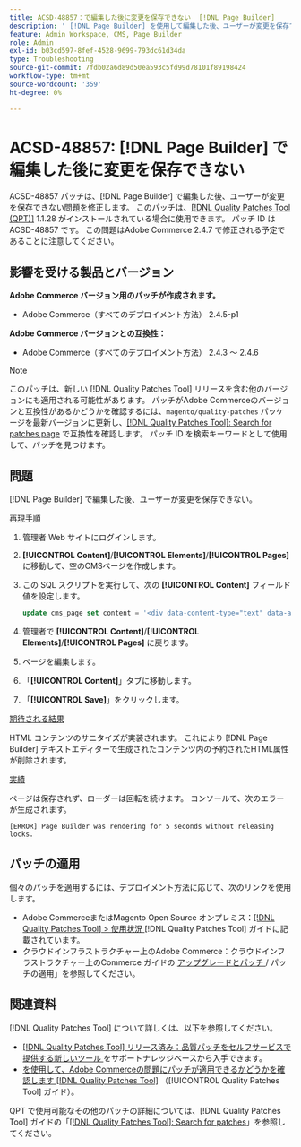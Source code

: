 ```yaml
---
title: ACSD-48857：で編集した後に変更を保存できない  [!DNL Page Builder]
description: ' [!DNL Page Builder] を使用して編集した後、ユーザーが変更を保存できないAdobe Commerceの問題を修正するために、ACSD-48857 パッチを適用します。'
feature: Admin Workspace, CMS, Page Builder
role: Admin
exl-id: b03cd597-8fef-4528-9699-793dc61d34da
type: Troubleshooting
source-git-commit: 7fdb02a6d89d50ea593c5fd99d78101f89198424
workflow-type: tm+mt
source-wordcount: '359'
ht-degree: 0%

---
```


# ACSD-48857: [!DNL Page Builder] で編集した後に変更を保存できない

ACSD-48857 パッチは、[!DNL Page Builder] で編集した後、ユーザーが変更を保存できない問題を修正します。 このパッチは、[[!DNL Quality Patches Tool (QPT)]](https://experienceleague.adobe.com/en/docs/commerce-operations/tools/quality-patches-tool/quality-patches-tool-to-self-serve-quality-patches) 1.1.28 がインストールされている場合に使用できます。 パッチ ID は ACSD-48857 です。 この問題はAdobe Commerce 2.4.7 で修正される予定であることに注意してください。

## 影響を受ける製品とバージョン

**Adobe Commerce バージョン用のパッチが作成されます。**

* Adobe Commerce（すべてのデプロイメント方法） 2.4.5-p1

**Adobe Commerce バージョンとの互換性：**

* Adobe Commerce（すべてのデプロイメント方法） 2.4.3 ～ 2.4.6

>[!NOTE]
>
>このパッチは、新しい [!DNL Quality Patches Tool] リリースを含む他のバージョンにも適用される可能性があります。 パッチがAdobe Commerceのバージョンと互換性があるかどうかを確認するには、`magento/quality-patches` パッケージを最新バージョンに更新し、[[!DNL Quality Patches Tool]: Search for patches page](https://experienceleague.adobe.com/tools/commerce-quality-patches/index.html) で互換性を確認します。 パッチ ID を検索キーワードとして使用して、パッチを見つけます。

## 問題

[!DNL Page Builder] で編集した後、ユーザーが変更を保存できない。

<u> 再現手順 </u>

1. 管理者 Web サイトにログインします。
1. **[!UICONTROL Content]**/**[!UICONTROL Elements]**/**[!UICONTROL Pages]** に移動して、空のCMSページを作成します。
1. この SQL スクリプトを実行して、次の **[!UICONTROL Content]** フィールド値を設定します。

   ```SQL
   update cms_page set content = '<div data-content-type="text" data-appearance="default" data-element="main"><h4 style="text-align: center;" contenteditable="true" data-placeholder="Edit Heading Text" data-content-type="heading" data-appearance="default" data-element="main">THE RULES</h4></div>' where page_id=8;
   ```

1. 管理者で **[!UICONTROL Content]**/**[!UICONTROL Elements]**/**[!UICONTROL Pages]** に戻ります。
1. ページを編集します。
1. 「**[!UICONTROL Content]**」タブに移動します。
1. 「**[!UICONTROL Save]**」をクリックします。

<u> 期待される結果 </u>

HTML コンテンツのサニタイズが実装されます。 これにより [!DNL Page Builder] テキストエディターで生成されたコンテンツ内の予約されたHTML属性が削除されます。

<u> 実績 </u>

ページは保存されず、ローダーは回転を続けます。 コンソールで、次のエラーが生成されます。

```
[ERROR] Page Builder was rendering for 5 seconds without releasing locks.
```

## パッチの適用

個々のパッチを適用するには、デプロイメント方法に応じて、次のリンクを使用します。

* Adobe CommerceまたはMagento Open Source オンプレミス：[[!DNL Quality Patches Tool] > 使用状況 ](/help/tools/quality-patches-tool/usage.md)[!DNL Quality Patches Tool] ガイドに記載されています。
* クラウドインフラストラクチャー上のAdobe Commerce：クラウドインフラストラクチャー上のCommerce ガイドの [ アップグレードとパッチ ](https://experienceleague.adobe.com/docs/commerce-cloud-service/user-guide/develop/upgrade/apply-patches.html)/ パッチの適用」を参照してください。

## 関連資料

[!DNL Quality Patches Tool] について詳しくは、以下を参照してください。

* [[!DNL Quality Patches Tool]  リリース済み：品質パッチをセルフサービスで提供する新しいツール ](https://experienceleague.adobe.com/en/docs/commerce-operations/tools/quality-patches-tool/quality-patches-tool-to-self-serve-quality-patches) をサポートナレッジベースから入手できます。
* [ を使用して、Adobe Commerceの問題にパッチが適用できるかどうかを確認します  [!DNL Quality Patches Tool]](/help/tools/quality-patches-tool/patches-available-in-qpt/check-patch-for-magento-issue-with-magento-quality-patches.md) （[!UICONTROL Quality Patches Tool] ガイド）。


QPT で使用可能なその他のパッチの詳細については、[!DNL Quality Patches Tool] ガイドの「[[!DNL Quality Patches Tool]: Search for patches](https://experienceleague.adobe.com/tools/commerce-quality-patches/index.html)」を参照してください。
